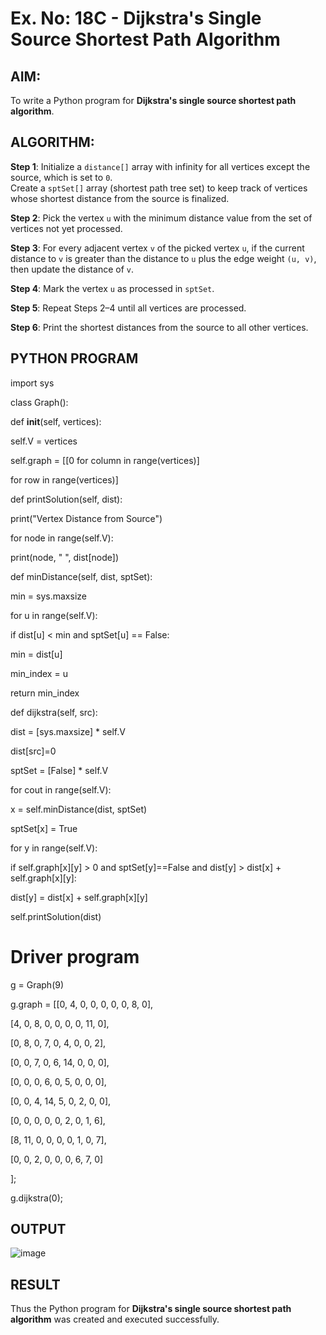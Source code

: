 # Ex. No: 18C - Dijkstra's Single Source Shortest Path Algorithm

## AIM:
To write a Python program for **Dijkstra's single source shortest path algorithm**.

## ALGORITHM:

**Step 1**: Initialize a `distance[]` array with infinity for all vertices except the source, which is set to `0`.  
Create a `sptSet[]` array (shortest path tree set) to keep track of vertices whose shortest distance from the source is finalized.

**Step 2**: Pick the vertex `u` with the minimum distance value from the set of vertices not yet processed.

**Step 3**: For every adjacent vertex `v` of the picked vertex `u`, if the current distance to `v` is greater than the distance to `u` plus the edge weight `(u, v)`, then update the distance of `v`.

**Step 4**: Mark the vertex `u` as processed in `sptSet`.

**Step 5**: Repeat Steps 2–4 until all vertices are processed.

**Step 6**: Print the shortest distances from the source to all other vertices.

## PYTHON PROGRAM


import sys

class Graph():

def __init__(self, vertices):

		
  self.V = vertices
	
  self.graph = [[0 for column in range(vertices)]
					
  for row in range(vertices)]

def printSolution(self, dist):
		
  print("Vertex   Distance from Source")
	
  for node in range(self.V):
	
   print(node, "           ", dist[node])


def minDistance(self, dist, sptSet):

		
min = sys.maxsize


for u in range(self.V):
			
   if dist[u] < min and sptSet[u] == False:
				
  min = dist[u]
				
  min_index = u

return min_index

def dijkstra(self, src):
	
 dist = [sys.maxsize] * self.V
	
dist[src]=0
		
  sptSet = [False] * self.V

for cout in range(self.V):

			
x = self.minDistance(dist, sptSet)
		
  sptSet[x] = True

for y in range(self.V):
				
  if self.graph[x][y] > 0 and sptSet[y]==False and 				dist[y] > dist[x] + self.graph[x][y]:
	
  dist[y] = dist[x] + self.graph[x][y]

self.printSolution(dist)

# Driver program

g = Graph(9)

g.graph = [[0, 4, 0, 0, 0, 0, 0, 8, 0],
	
  [4, 0, 8, 0, 0, 0, 0, 11, 0],
	
  [0, 8, 0, 7, 0, 4, 0, 0, 2],
	
  [0, 0, 7, 0, 6, 14, 0, 0, 0],
	
  [0, 0, 0, 6, 0, 5, 0, 0, 0],
	
  [0, 0, 4, 14, 5, 0, 2, 0, 0],
	
  [0, 0, 0, 0, 0, 2, 0, 1, 6],
	
  [8, 11, 0, 0, 0, 0, 1, 0, 7],
	
  [0, 0, 2, 0, 0, 0, 6, 7, 0]
	
  ];

g.dijkstra(0);


## OUTPUT

![image](https://github.com/user-attachments/assets/32f4634b-2eef-4903-854f-fc07490f5752)


## RESULT
Thus the Python program for **Dijkstra's single source shortest path algorithm** was created and executed successfully.
